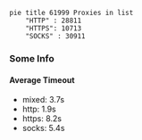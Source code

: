 
```mermaid
pie title 61999 Proxies in list
    "HTTP" : 28811
    "HTTPS": 10713
    "SOCKS" : 30911
```

### Some Info
#### Average Timeout

- mixed: 3.7s
- http: 1.9s
- https: 8.2s
- socks: 5.4s